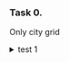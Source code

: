 ### Task 0.
Only city grid
<details>
  <summary>test 1</summary>
  ![test 1](http://url/to/img.png)
  <summary>test 2</summary>
  ![test 1](http://url/to/img.png)
  <summary>test 3</summary>
  ![test 1](http://url/to/img.png)
</details>
